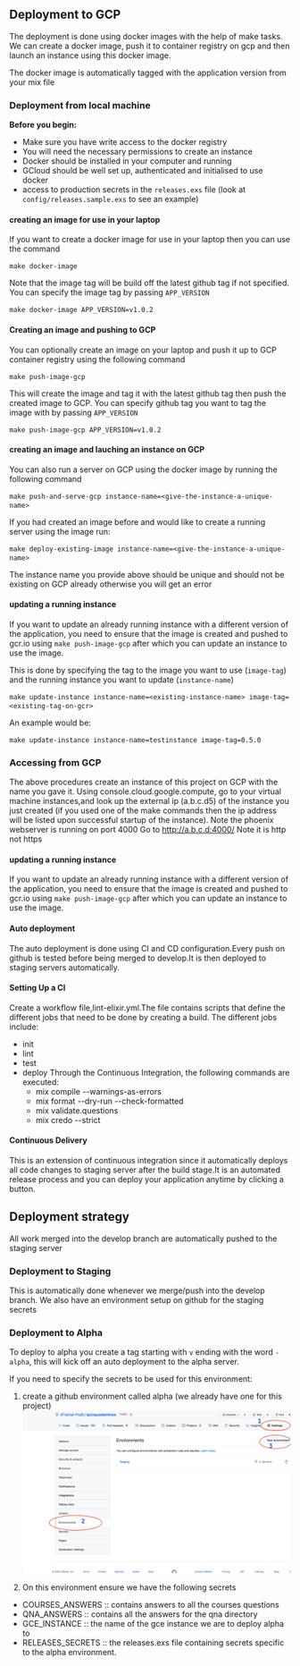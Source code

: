## Deployment to GCP
The deployment is done using docker images with the help of make tasks. We can create a docker image, push it to container registry on gcp and then launch an instance using this docker image.

The docker image is automatically tagged with the application version from your mix file

### Deployment from local machine
**Before you begin:**
- Make sure you have write access to the docker registry
- You will need the necessary permissions to create an instance
- Docker should be installed in your computer and running
- GCloud should be well set up, authenticated and initialised to use docker
- access to production secrets in the `releases.exs` file (look at `config/releases.sample.exs` to see an example)


#### creating an image for use in your laptop
If you want to create a docker image for use in your laptop then you can use the command
```shell
make docker-image
```
Note that the image tag will be build off the latest github tag if not specified.
You can specify the image tag by passing `APP_VERSION`

```shell
make docker-image APP_VERSION=v1.0.2
```

#### Creating an image and pushing to GCP
You can optionally create an image on your laptop and push it up to GCP container registry using the following command
```shell
make push-image-gcp
```
This will create the image and tag it with the latest github tag then push the created image to GCP.
You can specify github tag you want to tag the image with by passing `APP_VERSION`

```shell
make push-image-gcp APP_VERSION=v1.0.2
```

#### creating an image and lauching an instance on GCP
You can also run a server on GCP using the docker image by running the following command
```shell
make push-and-serve-gcp instance-name=<give-the-instance-a-unique-name>
```

If you had created an image before and would like to create a running server using the image run:
```shell
make deploy-existing-image instance-name=<give-the-instance-a-unique-name>
```

The instance name you provide above should be unique and should not be existing on GCP already otherwise you will get an error

#### updating a running instance
If you want to update an already running instance with a different version of the application, you need
to ensure that the image is created and pushed to gcr.io using `make push-image-gcp` after which you can update an instance to use the image.

This is done by specifying the tag to the image you want to use (`image-tag`) and the running instance you want to update
(`instance-name`)

```shell
make update-instance instance-name=<existing-instance-name> image-tag=<existing-tag-on-gcr>
```

An example would be:
```shell
make update-instance instance-name=testinstance image-tag=0.5.0
```

### Accessing from GCP
The above procedures create an instance of this project on GCP with the name you gave it.
Using console.cloud.google.compute, go to your virtual machine instances,and look up the external ip (a.b.c.d5) of the instance you just created (if you used one of the make commands then the ip address will be listed upon successful startup of the instance).
Note the phoenix webserver is running on port 4000
Go to http://a.b.c.d:4000/
Note it is http not https


#### updating a running instance
If you want to update an already running instance with a different version of the application, you need
to ensure that the image is created and pushed to gcr.io using `make push-image-gcp` after which you can update an instance to use the image.


#### Auto deployment
The auto deployment is done using CI and CD configuration.Every push on github is tested before being merged to develop.It is then deployed to staging servers automatically.

#### Setting Up a CI
Create a workflow file,lint-elixir.yml.The file contains scripts that define the different jobs that need to be done by creating a build.
The different jobs include:
- init
- lint
- test
- deploy
Through the Continuous Integration, the following commands are executed:
   - mix compile --warnings-as-errors
   - mix format --dry-run --check-formatted
   - mix validate.questions
   - mix credo --strict

#### Continuous Delivery
This is an extension of continuous integration since it automatically deploys all code changes to staging server after the build stage.It is an automated release process and you can deploy your application anytime by clicking a button.



## Deployment strategy
All work merged into the develop branch are automatically pushed to the staging server


### Deployment to Staging
This is automatically done whenever we merge/push into the develop branch.
We also have an environment setup on github for the staging secrets

### Deployment to Alpha

To deploy to alpha you create a tag starting with `v` ending with the word `-alpha`, this will kick off an auto deployment to the alpha server.

If you need to specify the secrets to be used for this environment:


1. create a github environment called alpha (we already have one for this project)
   ![adding environment](./images/deployment/create_env.png)

2. On this environment ensure we have the following secrets
  - COURSES_ANSWERS :: contains answers to all the courses questions
  - QNA_ANSWERS  :: contains all the answers for the qna directory
  - GCE_INSTANCE :: the  name of the gce instance we are to  deploy alpha to
  - RELEASES_SECRETS :: the releases.exs file containing secrets specific to the alpha environment.
